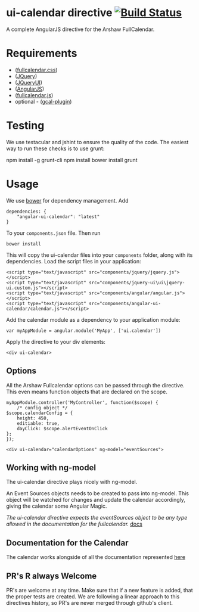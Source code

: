 # ui-calendar directive [![Build Status](https://travis-ci.org/angular-ui/ui-calendar.png)](https://travis-ci.org/angular-ui/ui-calendar)

A complete AngularJS directive for the Arshaw FullCalendar.

# Requirements
- ([fullcalendar.css](https://raw.github.com/angular-ui/angular-ui.github.com/master/lib/calendar/fullcalendar.css))
- ([JQuery](http://arshaw.com/js/fullcalendar-1.5.3/fullcalendar/gcal.js))
- ([JQueryUI](http://ajax.googleapis.com/ajax/libs/jqueryui/1.8.16/jquery-ui.min.js))
- ([AngularJS](http://code.angularjs.org/1.0.4/angular.js))
- ([fullcalendar.js](https://raw.github.com/angular-ui/angular-ui.github.com/master/lib/calendar/fullcalendar.js))
- optional - ([gcal-plugin](http://arshaw.com/js/fullcalendar-1.5.3/fullcalendar/gcal.js))

# Testing

We use testacular and jshint to ensure the quality of the code.  The easiest way to run these checks is to use grunt:

  npm install -g grunt-cli
  npm install
  bower install
  grunt

# Usage

We use [bower](http://twitter.github.com/bower/) for dependency management.  Add

    dependencies: {
        "angular-ui-calendar": "latest"
    }

To your `components.json` file. Then run

    bower install

This will copy the ui-calendar files into your `components` folder, along with its dependencies. Load the script files in your application:

    <script type="text/javascript" src="components/jquery/jquery.js"></script>
    <script type="text/javascript" src="components/jquery-ui\ui\jquery-ui.custom.js"></script>
    <script type="text/javascript" src="components/angular/angular.js"></script>
    <script type="text/javascript" src="components/angular-ui-calendar/calendar.js"></script>

Add the calendar module as a dependency to your application module:

    var myAppModule = angular.module('MyApp', ['ui.calendar'])

Apply the directive to your div elements:

    <div ui-calendar>

## Options

All the Arshaw Fullcalendar options can be passed through the directive. This even means function objects that are declared on the scope. 

	myAppModule.controller('MyController', function($scope) {
		/* config object */
    $scope.calendarConfig = {
        height: 450,
        editiable: true,
        dayClick: $scope.alertEventOnClick
    };
	});

    <div ui-calendar="calendarOptions" ng-model="eventSources">

## Working with ng-model

The ui-calendar directive plays nicely with ng-model.

An Event Sources objects needs to be created to pass into ng-model. This object will be watched for changes and update the calendar accordingly, giving the calendar some Angular Magic. 

_The ui-calendar directive expects the eventSources object to be any type allowed in the documentation for the fullcalendar._ [docs](http://arshaw.com/fullcalendar/docs/event_data/Event_Source_Object/)

## Documentation for the Calendar

The calendar works alongside of all the documentation represented [here](http://arshaw.com/fullcalendar/docs)

## PR's R always Welcome                                                                                                                                                
PR's are welcome at any time. 
Make sure that if a new feature is added, that the proper tests are created.
We are following a linear approach to this directives history, so PR's are never merged through github's client. 
